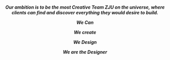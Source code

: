 
<h5 align ="center"><p>Our ambition is to be the most Creative Team ZJU on the universe, where clients can find and discover everything they would desire to build.</p>
<p>We Can</p>
<p>We create
<p>We Design</p>
<p>We are the Designer</p></h5>